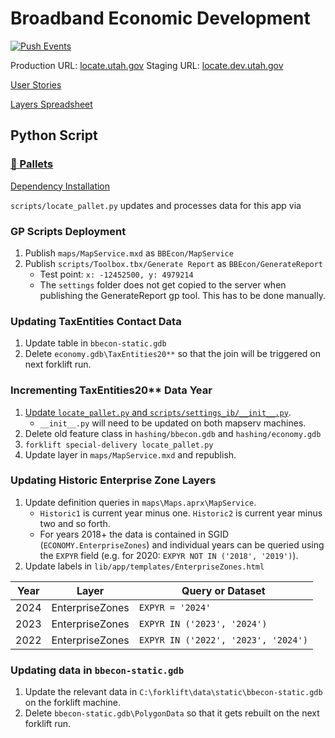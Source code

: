 # Broadband Economic Development

[![Push Events](https://github.com/agrc/locate/actions/workflows/push.yml/badge.svg)](https://github.com/agrc/locate/actions/workflows/push.yml)

Production URL: [locate.utah.gov](https://locate.utah.gov)
Staging URL: [locate.dev.utah.gov](https://locate.dev.utah.gov)

[User Stories](https://docs.google.com/a/utah.gov/document/d/1OsXuQaPs9DkRke6lsi1HiD7dWLRLVjrcKL1rO51KuQk/edit)

[Layers Spreadsheet](https://docs.google.com/a/utah.gov/spreadsheets/d/1CqW3iXKG36D5Hd9m2gOqUtbJC44PWFsySogWJ49sjSE/edit#gid=0)

## Python Script

### [🚜 Pallets](https://github.com/agrc/forklift)

[Dependency Installation](/scripts/readme.md)

`scripts/locate_pallet.py` updates and processes data for this app via

### GP Scripts Deployment

1. Publish `maps/MapService.mxd` as `BBEcon/MapService`
1. Publish `scripts/Toolbox.tbx/Generate Report` as `BBEcon/GenerateReport`
   - Test point: `x: -12452500, y: 4979214`
   - The `settings` folder does not get copied to the server when publishing the GenerateReport gp tool. This has to be done manually.

### Updating TaxEntities Contact Data

1. Update table in `bbecon-static.gdb`
1. Delete `economy.gdb\TaxEntities20**` so that the join will be triggered on next forklift run.

### Incrementing TaxEntities20\*\* Data Year

1. [Update `locate_pallet.py` and `scripts/settings_ib/__init__.py`](https://github.com/agrc/locate/commit/675fe46ae5c358d961fd5933ce925043c7d860b1).
   - `__init__.py` will need to be updated on both mapserv machines.
1. Delete old feature class in `hashing/bbecon.gdb` and `hashing/economy.gdb`
1. `forklift special-delivery locate_pallet.py`
1. Update layer in `maps/MapService.mxd` and republish.

### Updating Historic Enterprise Zone Layers

1. Update definition queries in `maps\Maps.aprx\MapService`.
   - `Historic1` is current year minus one. `Historic2` is current year minus two and so forth.
   - For years 2018+ the data is contained in SGID (`ECONOMY.EnterpriseZones`) and individual years can be queried using the `EXPYR` field (e.g. for 2020: `EXPYR NOT IN ('2018', '2019')`).
1. Update labels in `lib/app/templates/EnterpriseZones.html`

| Year | Layer           | Query or Dataset                    |
| ---- | --------------- | ----------------------------------- |
| 2024 | EnterpriseZones | `EXPYR = '2024'`                    |
| 2023 | EnterpriseZones | `EXPYR IN ('2023', '2024')`         |
| 2022 | EnterpriseZones | `EXPYR IN ('2022', '2023', '2024')` |

### Updating data in `bbecon-static.gdb`

1. Update the relevant data in `C:\forklift\data\static\bbecon-static.gdb` on the forklift machine.
1. Delete `bbecon-static.gdb\PolygonData` so that it gets rebuilt on the next forklift run.
